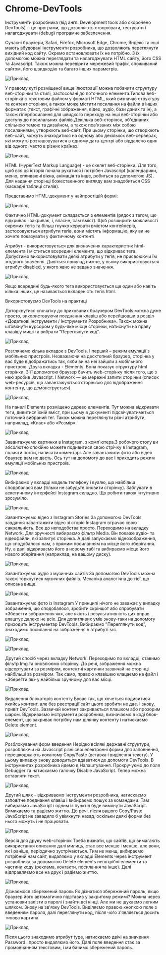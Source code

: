 # Chrome-DevTools
Інструменти розробника (від англ. Development tools або скорочено DevTools) ─ це програми, що дозволяють створювати, тестувати і налагоджувати (debug) програмне забезпечення.

Сучасні браузери, Safari, Firefox, Microsoft Edge, Chrome, Яндекс та інші мають вбудовані інструменти розробника, що дозволяють переглянути вихідний код сайту. Окремо встановлювати їх не потрібно. З їх допомогою можна переглядати та налагоджувати HTML сайту, його CSS та Javascript. Також можна перевірити мережевий трафік, споживаний сайтом, його швидкодію та багато інших параметрів.

![Приклад](https://github.com/user-attachments/assets/cb924207-2eba-4e7b-a811-390fcc5f0f32)


У правому куті розміщеної вище ілюстрації можна побачити структуру веб-сторінки та стилі, застосовані до поточного елемента.Типова веб-сторінка є текстовим файлом у форматі HTML, який визначає структуру та контент сторінки, а також може містити посилання на файли в інших форматах (текст, графічні зображення, відео, аудіо, бази даних та ін), а також гіперпосилання для швидкого переходу на інші веб-сторінки або доступу до посилальних файлів.Декілька веб-сторінок, об'єднаних спільною темою та дизайном, а також пов'язаних між собою посиланнями, утворюють веб-сайт. При цьому сторінки, що створюють веб-сайт, можуть знаходитися на одному або декількох веб-серверах, які можуть розташовуватися в одному дата-центрі або віддалено один від одного, часто в різних країнах.

![Приклад](https://github.com/user-attachments/assets/8f73d512-2e70-4177-a3fe-152462dc6b04)


HTML (HyperText Markup Language) - це скелет веб-сторінки. Для того, щоб вся ця історія почала рухатися і потрібен Javascript (календарики, меню, спливаючі вікна, анімація та інше, робиться за допомогою JS). Для надання сторінці божественного вигляду вам знадобиться CSS (каскадні таблиці стилів).

Представимо HTML-документ у найпростішій формі:

![Приклад](https://github.com/user-attachments/assets/8e50fa32-9963-4fdf-9cc5-ab77253d5ead)


Фактично HTML-документ складається з елементів (рядок з тегом, що відкриває і закриває, і, власне, сам вміст).
Щоб розширити можливості окремих тегів та більш гнучко керувати вмістом контейнерів, застосовуються атрибути тегів, вони містять інформацію, яку ви не хочете показувати у фактичному контенті.

Атрибут - використовується для визначення характеристик html-елемента і міститься всередині елемента, що відкриває тега. Допустимо використовувати деякі атрибути у тегів, не присвоюючи їм жодного значення. Дивіться приклад нижче, у ньому використовується атрибут disabled, у якого явно не задано значення.

![Приклад](https://github.com/user-attachments/assets/86436be0-6981-4c0b-97ec-0d738f2aa400)


Якщо всередині будь-якого тега використовується ще один або навіть кілька інших, це називається вкладеність тегів html.

Використовуємо DevTools на практиці

Доторкнутися спочатку до прихованих браузером DevTools можна дуже просто, використовуючи поєднання клавіш або перейшовши в розділ «Додаткові інструменти / Інструменти Розробника». Також можна штовхнути курсором у будь-яке місце сторінки, натиснути на праву клавішу миші та вибрати "Переглянути код".

![Приклад](https://github.com/user-attachments/assets/0640cca4-40be-4912-aa08-bfca2315cca5)


Розглянемо кілька вкладок з DevTools. І перший – режим емуляції з мобільних пристроїв. Незважаючи на десктопний браузер, сторінка у вас буде відображатись так, якби ви на неї зайшли з мобільного пристрою. Друга вкладка - Elements. Вона показує структуру html сторінки. З її допомогою браузер бачить web-сторінку після того, що з нею зробив Javascript. І Network — це мережні запити сторінки (список web-ресурсів, що завантажуються сторінкою для відображення контенту, що демонструється).

![Приклад](https://github.com/user-attachments/assets/e4e22e9d-9844-4830-a37a-85b07eced3a3)


На панелі Elements розміщено дерево елементів. Тут можна відкривати теги, дивитися їхній вміст, при цьому в документі підсвічуватиметься поточний вибраний тег. Також можна переглянути різні атрибути, наприклад, «Клас» або «Розмір».

![Приклад](https://github.com/user-attachments/assets/ec570842-165e-4cda-927f-97504803afb6)


Завантажуємо картинки в Instagram, з комп'ютера.З робочого столу ви абсолютно спокійно можете подивитися свою стрічку в Instagram, полаяти пости, написати коментарі. Але завантажити фото або відео браузер вам не дасть. Ось тут на допомогу до вас і приходить режим емуляції мобільних пристроїв.

![Приклад](https://github.com/user-attachments/assets/2f0308bc-0072-4a83-86eb-72bbea476732)


Вибираємо у вкладці модель телефону і вуалю, що найбільш сподобалася вам (тільки не забудьте оновити сторінку). Заблукати в аскетичному інтерфейсі Instagram складно. Що робити також інтуїтивно зрозуміло.

![Приклад](https://github.com/user-attachments/assets/bb4a03f7-2b7e-40b3-b754-fc8c363f7bd0)


Завантажуємо відео з Instagram Stories
За допомогою DevTools завдання завантажити відео зі сторіс Instagram втрачає свою сакральність. Все до неподобства просто. Переходимо на вкладку Network. Для зручності вибираємо фільтр Media. Він покаже аудіо- та відеофайли, які запитує сторінка. А далі запускаємо відеозображення, що сподобалося нам, з прямим посиланням на місце його зберігання. Ну, а далі відкриваємо його в новому табі та вибираємо місце його нового зберігання (наприклад, на вашому диску).

![Приклад](https://github.com/user-attachments/assets/a9c95e5d-e782-443b-acf3-5f6210b4602c)


Завантажуємо аудіо з музичних сайтів
За допомогою DevTools можна також торкнутися музичних файлів. Механіка аналогічна до тієї, що описана вище.

![Приклад](https://github.com/user-attachments/assets/c80e54e8-2c81-48f8-8ae8-ca9f4d3c06e9)


Завантажуємо фото із Instagram
У принципі нічого не заважає у випадку зображення, що сподобалося, зробити скріншот або спробувати «Зберегти зображення як», але якість і результативність цих вправ влаштує далеко не всіх. Для допитливих умів знову-таки на допомогу приходить інструментар DevTools. Вибираємо "Переглянути код", знаходимо посилання на зображення в атрибуті src.

![Приклад](https://github.com/user-attachments/assets/0467f920-68bd-4eca-920c-8662a40a2027)

![Приклад](https://github.com/user-attachments/assets/3fab9166-c9b6-4405-b466-d33af88fd906)


Другий спосіб через вкладку Network. Переходимо по вкладці, ставимо фільтр Img та оновлюємо сторінку. До речі, зображення можна відсортувати за розміром, контентні картинки зазвичай на сторінці найбільші за розміром. Так само, правою клавішею клацаємо на файл і «Зберегти як» у найбільш зручному для вас місці.

![Приклад](https://github.com/user-attachments/assets/127eade1-d51b-4e67-8809-fa35c3ddcd1c)


Видалення блокаторів контенту
Буває так, що хочеться подивитися якийсь контент, але без реєстрації сайт цього зробити не дає. І знову, привіт DevTools. Зазвичай контент закривається плашком або прозорим шаром. Відкриваємо інструменти розробника, визначаємо в коді блок-елемент, що закриває потрібну нам ділянку контенту і натискаємо Delete element.

![Приклад](https://github.com/user-attachments/assets/7ddc2d86-9517-4734-bd58-fb80626f37f9)


Розблокування форм введення
Нерідко всілякі державні структури, розробляючи на Javascript різні свої електронні форми для заповнення, перешкоджають коханому Copy/Paste (вставка і виділення тексту). У цьому випадку знову доводиться вдаватися до допомоги DevTools.
В інструментах розробника йдемо в Налаштування. Прокручуємо до поля Debugger та натискаємо галочку Disable JavaScript. Тепер можна вставляти текст.

![Приклад](https://github.com/user-attachments/assets/0315d3aa-cb3a-4dfc-a4f0-b599768c02cc)


Другий шлях - відкриваємо інструменти розробника, натискаємо заповітне поєднання клавіш і вибираємо пошук за командами. Там вибираємо JavaScript і одним із пунктів буде вимкнути JavaScript. Вимикаємо та радіємо життю. До речі, після вашого Copy/Paste JavaScript не завадило б увімкнути назад, оскільки деякі форми без нього можуть і не працювати.

![Приклад](https://github.com/user-attachments/assets/2a404a7b-35f1-4e8f-bd04-6f2776025f0e)


Версія для друку web-сторінок
Треба визнати, що сайтів, що вимагають використання описаних далі милиць, стає все менше і менше, але вони, як і раніше, періодично зустрічаються. Тим не менш, вибираємо потрібний нам сайт, видаляємо у вкладці Elements через інструмент розробника за допомогою Delete elements непотрібні елементи та частини коду (реклама, контакти, посилання та інше). Далі відправляємо все на друк і радіємо життю.

![Приклад](https://github.com/user-attachments/assets/24738143-e786-4cc8-9f99-bfbaaac2544a)


Дізнаємося збережений пароль
Як дізнатися збережений пароль, якщо браузер його автоматично підставив у закритому режимі? Можна через установки залізти в паролі і знайти всі кінці. Але ми не шукаємо легким шляхом. Знову на зв'язку DevTools. Виділяємо правою кнопкою поле з введенням пароля, далі переглянути код, після чого з'являється досить типова картина.

![Приклад](https://github.com/user-attachments/assets/e4f84372-fabb-414c-9d7b-f15e9a27ea85)


Після цього знаходимо атрибут type, натискаємо двічі на значення Password і просто видаляємо його. Далі поле введення стає за промовчанням текстовим, і ми бачимо збережений пароль.
